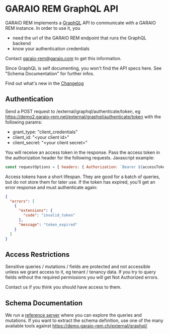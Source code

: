 # GARAIO REM GraphQL API

GARAIO REM implements a [GraphQL](https://graphql.org) API to communicate with a GARAIO REM instance. In order to use it, you

- need the url of the GARAIO REM endpoint that runs the GraphQL backend
- know your authentication credentials

Contact [garaio-rem@garaio.com](mailto:garaio-rem@garaio.com) to get this information.

Since GraphQL is self documenting, you won't find the API specs here. See "Schema Documentation" for further infos.

Find out what's new in the [Changelog](Changelog.md)

## Authentication

Send a POST request to /external/graphql/authenticate/token, eg <https://demo2.garaio-rem.net/external/graphql/authenticate/token> with the following params:

- grant_type: "client_credentials"
- client_id: "\<your  client id>"
- client_secret: "\<your  client secret>"

You will receive an access token in the response. Pass the access token in the authorization header for the following requests. Javascript example:

```javascript
const requestOptions = { headers: { Authorization: `Bearer ${accessToken}` } }
```

Access tokens have a short lifespan. They are good for a batch of queries, but do not store them for later use. If the token has expired, you'll get an error response and must authenticate again:

```json
{
  "errors": [
    {
      "extensions": {
        "code": "invalid_token"
      },
      "message": "token_expired"
    }
  ]
}
````

## Access Restrictions

Sensitive queries / mutations / fields are protected and not accessible unless we grant access to it, eg tenant / tenancy data. If you try to query fields without the required permissions you will get Not Authorized errors.

Contact us if you think you should have access to them.

## Schema Documentation

We run a [reference server](https://demo.garaio-rem.ch/external/graphql/graphiql) where you can explore the queries and mutations. If you want to extract the schema definition, use one of the many avaliable tools against <https://demo.garaio-rem.ch/external/graphql/>
